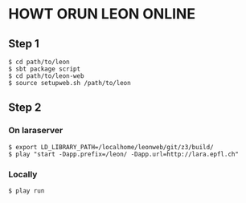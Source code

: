 # HOWT ORUN LEON ONLINE

## Step 1

    $ cd path/to/leon
    $ sbt package script
    $ cd path/to/leon-web
    $ source setupweb.sh /path/to/leon

## Step 2

### On laraserver

    $ export LD_LIBRARY_PATH=/localhome/leonweb/git/z3/build/
    $ play "start -Dapp.prefix=/leon/ -Dapp.url=http://lara.epfl.ch"

### Locally

    $ play run
